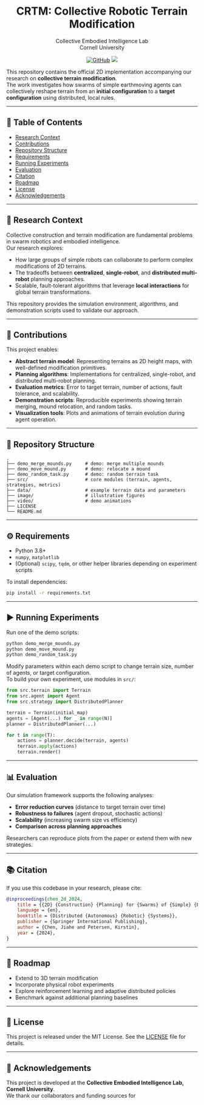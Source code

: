 <p align="center">
<h1 align="center"><strong>CRTM: Collective Robotic Terrain Modification</strong></h1>
  <p align="center">
    Collective Embodied Intelligence Lab
    <br>
    Cornell University 
  </p>

<div align="center">
	
[![GitHub](https://img.shields.io/badge/GitHub-%23121011.svg?logo=github&logoColor=white)](https://github.com/Ericland/collective-terrain-modification-2d)
[![](https://img.shields.io/badge/DARS2024-%F0%9F%93%96-blue)](https://Ericland.github.io/files/papers/2024_DARS.pdf)

</div>

This repository contains the official 2D implementation accompanying our research on **collective terrain modification**.  
The work investigates how swarms of simple earthmoving agents can collectively reshape terrain from an **initial configuration** to a **target configuration** using distributed, local rules.

---

## 📑 Table of Contents

- [Research Context](#-research-context)
- [Contributions](#-contributions)
- [Repository Structure](#-repository-structure)
- [Requirements](#-requirements)
- [Running Experiments](#️-running-experiments)
- [Evaluation](#-evaluation)
- [Citation](#-citation)
- [Roadmap](#-roadmap)
- [License](#-license)
- [Acknowledgements](#-acknowledgements)

---

## 📖 Research Context

Collective construction and terrain modification are fundamental problems in swarm robotics and embodied intelligence.  
Our research explores:

- How large groups of simple robots can collaborate to perform complex modifications of 2D terrains.
- The tradeoffs between **centralized**, **single-robot**, and **distributed multi-robot** planning approaches.
- Scalable, fault-tolerant algorithms that leverage **local interactions** for global terrain transformations.

This repository provides the simulation environment, algorithms, and demonstration scripts used to validate our approach.

---

## 🧪 Contributions

This project enables:

- **Abstract terrain model**: Representing terrains as 2D height maps, with well-defined modification primitives.  
- **Planning algorithms**: Implementations for centralized, single-robot, and distributed multi-robot planning.  
- **Evaluation metrics**: Error to target terrain, number of actions, fault tolerance, and scalability.  
- **Demonstration scripts**: Reproducible experiments showing terrain merging, mound relocation, and random tasks.  
- **Visualization tools**: Plots and animations of terrain evolution during agent operation.

---

## 📂 Repository Structure

```
.
├── demo_merge_mounds.py     # demo: merge multiple mounds
├── demo_move_mound.py       # demo: relocate a mound
├── demo_random_task.py      # demo: random terrain task
├── src/                     # core modules (terrain, agents, strategies, metrics)
├── data/                    # example terrain data and parameters
├── image/                   # illustrative figures
├── video/                   # demo animations
├── LICENSE
└── README.md
```

---

## ⚙️ Requirements

- Python 3.8+  
- `numpy`, `matplotlib`  
- (Optional) `scipy`, `tqdm`, or other helper libraries depending on experiment scripts  

To install dependencies:  
```bash
pip install -r requirements.txt
```

---

## ▶️ Running Experiments

Run one of the demo scripts:

```bash
python demo_merge_mounds.py
python demo_move_mound.py
python demo_random_task.py
```

Modify parameters within each demo script to change terrain size, number of agents, or target configuration.  
To build your own experiment, use modules in `src/`:

```python
from src.terrain import Terrain
from src.agent import Agent
from src.strategy import DistributedPlanner

terrain = Terrain(initial_map)
agents = [Agent(...) for _ in range(N)]
planner = DistributedPlanner(...)

for t in range(T):
    actions = planner.decide(terrain, agents)
    terrain.apply(actions)
    terrain.render()
```

---

## 📊 Evaluation

Our simulation framework supports the following analyses:

- **Error reduction curves** (distance to target terrain over time)  
- **Robustness to failures** (agent dropout, stochastic actions)  
- **Scalability** (increasing swarm size vs efficiency)  
- **Comparison across planning approaches**  

Researchers can reproduce plots from the paper or extend them with new strategies.

---

## 📚 Citation

If you use this codebase in your research, please cite:

```bibtex
@inproceedings{chen_2d_2024,
	title = {{2D} {Construction} {Planning} for {Swarms} of {Simple} {Earthmover} {Robots}},
	language = {en},
	booktitle = {Distributed {Autonomous} {Robotic} {Systems}},
	publisher = {Springer International Publishing},
	author = {Chen, Jiahe and Petersen, Kirstin},
	year = {2024},
}
```

---

## 🧭 Roadmap

- Extend to 3D terrain modification  
- Incorporate physical robot experiments  
- Explore reinforcement learning and adaptive distributed policies  
- Benchmark against additional planning baselines  

---

## 📄 License

This project is released under the MIT License. See the [LICENSE](LICENSE) file for details.

---

## 🙏 Acknowledgements

This project is developed at the **Collective Embodied Intelligence Lab, Cornell University**.  
We thank our collaborators and funding sources for
